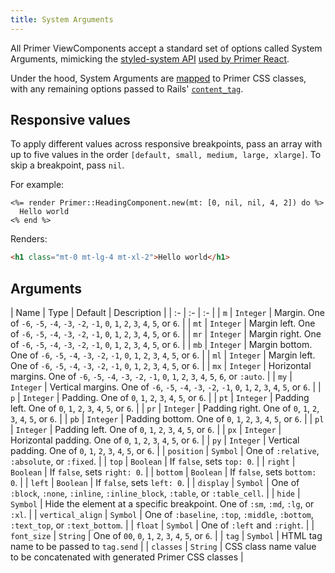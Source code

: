 ```yaml
---
title: System Arguments
---
```


All Primer ViewComponents accept a standard set of options called System Arguments, mimicking the [styled-system API](https://styled-system.com/table) [used by Primer React](https://primer.style/components/system-props).

Under the hood, System Arguments are [mapped](https://github.com/primer/view_components/blob/main/lib/primer/classify.rb) to Primer CSS classes, with any remaining options passed to Rails' [`content_tag`](https://api.rubyonrails.org/classes/ActionView/Helpers/TagHelper.html#method-i-content_tag).

## Responsive values

To apply different values across responsive breakpoints, pass an array with up to five values in the order `[default, small, medium, large, xlarge]`. To skip a breakpoint, pass `nil`.

For example:

```erb
<%= render Primer::HeadingComponent.new(mt: [0, nil, nil, 4, 2]) do %>
  Hello world
<% end %>
```

Renders:

```html
<h1 class="mt-0 mt-lg-4 mt-xl-2">Hello world</h1>
```

## Arguments

| Name | Type | Default | Description |
| :- | :- | :- |
| `m` | `Integer` | Margin. One of `-6`, `-5`, `-4`, `-3`, `-2`, `-1`, `0`, `1`, `2`, `3`, `4`, `5`, or `6`. |
| `mt` | `Integer` | Margin left. One of `-6`, `-5`, `-4`, `-3`, `-2`, `-1`, `0`, `1`, `2`, `3`, `4`, `5`, or `6`. |
| `mr` | `Integer` | Margin right. One of `-6`, `-5`, `-4`, `-3`, `-2`, `-1`, `0`, `1`, `2`, `3`, `4`, `5`, or `6`. |
| `mb` | `Integer` | Margin bottom. One of `-6`, `-5`, `-4`, `-3`, `-2`, `-1`, `0`, `1`, `2`, `3`, `4`, `5`, or `6`. |
| `ml` | `Integer` | Margin left. One of `-6`, `-5`, `-4`, `-3`, `-2`, `-1`, `0`, `1`, `2`, `3`, `4`, `5`, or `6`. |
| `mx` | `Integer` | Horizontal margins. One of `-6`, `-5`, `-4`, `-3`, `-2`, `-1`, `0`, `1`, `2`, `3`, `4`, `5`, `6`, or `:auto`. |
| `my` | `Integer` | Vertical margins. One of `-6`, `-5`, `-4`, `-3`, `-2`, `-1`, `0`, `1`, `2`, `3`, `4`, `5`, or `6`. |
| `p` | `Integer` | Padding. One of `0`, `1`, `2`, `3`, `4`, `5`, or `6`. |
| `pt` | `Integer` | Padding left. One of `0`, `1`, `2`, `3`, `4`, `5`, or `6`. |
| `pr` | `Integer` | Padding right. One of `0`, `1`, `2`, `3`, `4`, `5`, or `6`. |
| `pb` | `Integer` | Padding bottom. One of `0`, `1`, `2`, `3`, `4`, `5`, or `6`. |
| `pl` | `Integer` | Padding left. One of `0`, `1`, `2`, `3`, `4`, `5`, or `6`. |
| `px` | `Integer` | Horizontal padding. One of `0`, `1`, `2`, `3`, `4`, `5`, or `6`. |
| `py` | `Integer` | Vertical padding. One of `0`, `1`, `2`, `3`, `4`, `5`, or `6`. |
| `position` | `Symbol` | One of `:relative`, `:absolute`, or `:fixed`. |
| `top` | `Boolean` | If `false`, sets `top: 0`. |
| `right` | `Boolean` | If `false`, sets `right: 0`. |
| `bottom` | `Boolean` | If `false`, sets `bottom: 0`. |
| `left` | `Boolean` | If `false`, sets `left: 0`. |
| `display` | `Symbol` | One of `:block`, `:none`, `:inline`, `:inline_block`, `:table`, or `:table_cell`. |
| `hide` | `Symbol` | Hide the element at a specific breakpoint. One of `:sm`, `:md`, `:lg`, or `:xl`. |
| `vertical_align` | `Symbol` | One of `:baseline`, `:top`, `:middle`, `:bottom`, `:text_top`, or `:text_bottom`. |
| `float` | `Symbol` | One of `:left` and `:right`. |
| `font_size` | `String` | One of `00`, `0`, `1`, `2`, `3`, `4`, `5`, or `6`. |
| `tag` | `Symbol` | HTML tag name to be passed to `tag.send` |
| `classes` | `String` | CSS class name value to be concatenated with generated Primer CSS classes |
